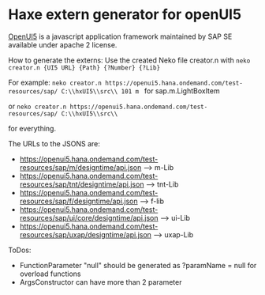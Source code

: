 # Haxe extern generator for openUI5

[OpenUI5](https://openui5.org/) is a javascript application framework maintained by SAP SE available under apache 2 license.

How to generate the externs:
Use the created Neko file creator.n with
```neko creator.n {UI5 URL} {Path} {?Number} {?Lib}```

For example:
```neko creator.n https://openui5.hana.ondemand.com/test-resources/sap/ C:\\hxUI5\\src\\ 101 m ```
for sap.m.LightBoxItem 

or 
```neko creator.n https://openui5.hana.ondemand.com/test-resources/sap/ C:\\hxUI5\\src\\```

for everything.

The URLs to the JSONS are:
* https://openui5.hana.ondemand.com/test-resources/sap/m/designtime/api.json --> m-Lib
* https://openui5.hana.ondemand.com/test-resources/sap/tnt/designtime/api.json --> tnt-Lib
* https://openui5.hana.ondemand.com/test-resources/sap/f/designtime/api.json --> f-lib
* https://openui5.hana.ondemand.com/test-resources/sap/ui/core/designtime/api.json --> ui-Lib
* https://openui5.hana.ondemand.com/test-resources/sap/uxap/designtime/api.json --> uxap-Lib

ToDos: 
* FunctionParameter "null" should be generated as ?paramName = null for overload functions
* ArgsConstructor can have more than 2 parameter

